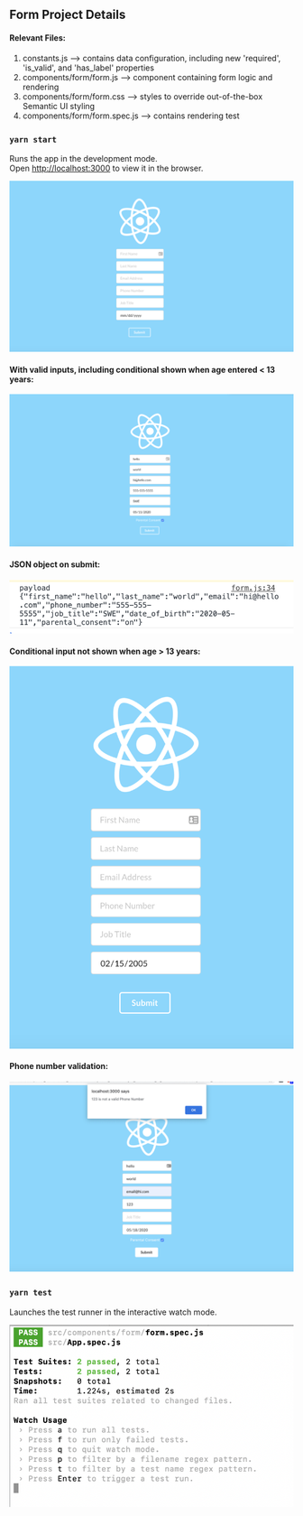 
## Form Project Details

#### Relevant Files:
1. constants.js --> contains data configuration, including new 'required', 'is_valid', and 'has_label' properties
2. components/form/form.js --> component containing form logic and rendering
3. components/form/form.css --> styles to override out-of-the-box Semantic UI styling
4. components/form/form.spec.js --> contains rendering test

### `yarn start`

Runs the app in the development mode.<br />
Open [http://localhost:3000](http://localhost:3000) to view it in the browser.

![alt text](public/initial.png)

#### With valid inputs, including conditional shown when age entered < 13 years:
![alt text](public/valid.png)

#### JSON object on submit:
![alt text](public/payload.png)

#### Conditional input not shown when age > 13 years:
![alt text](public/no_parental.png)

#### Phone number validation:
![alt text](public/invalid.png)




### `yarn test`

Launches the test runner in the interactive watch mode.<br />

![alt text](public/tests.png)




